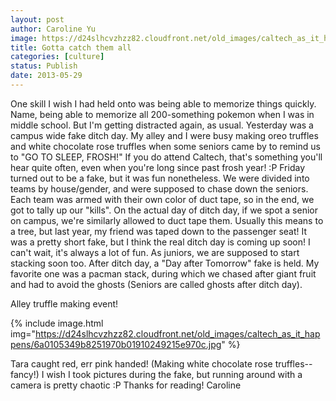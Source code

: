 ```yaml
---
layout: post
author: Caroline Yu
image: https://d24slhcvzhzz82.cloudfront.net/old_images/caltech_as_it_happens/6a0105349b8251970b019102492077970c.jpg
title: Gotta catch them all
categories: [culture]
status: Publish
date: 2013-05-29
---
```


One skill I wish I had held onto was being able to memorize things quickly. Name, being able to memorize all 200-something pokemon when I was in middle school. But I'm getting distracted again, as usual. Yesterday was a campus wide fake ditch day. My alley and I were busy making oreo truffles and white chocolate rose truffles when some seniors came by to remind us to "GO TO SLEEP, FROSH!" If you do attend Caltech, that's something you'll hear quite often, even when you're long since past frosh year! :P 
Friday turned out to be a fake, but it was fun nonetheless. We were divided into teams by house/gender, and were supposed to chase down the seniors. Each team was armed with their own color of duct tape, so in the end, we got to tally up our "kills". On the actual day of ditch day, if we spot a senior on campus, we're similarly allowed to duct tape them. Usually this means to a tree, but last year, my friend was taped down to the passenger seat! It was a pretty short fake, but I think the real ditch day is coming up soon! I can't wait, it's always a lot of fun. As juniors, we are supposed to start stacking soon too. After ditch day, a "Day after Tomorrow" fake is held. My favorite one was a pacman stack, during which we chased after giant fruit and had to avoid the ghosts (Seniors are called ghosts after ditch day). 


Alley truffle making event! 


{% include image.html img="https://d24slhcvzhzz82.cloudfront.net/old_images/caltech_as_it_happens/6a0105349b8251970b01910249215e970c.jpg" %}

Tara caught red, err pink handed! (Making white chocolate rose truffles--fancy!)
I wish I took pictures during the fake, but running around with a camera is pretty chaotic :P 
Thanks for reading!
Caroline
